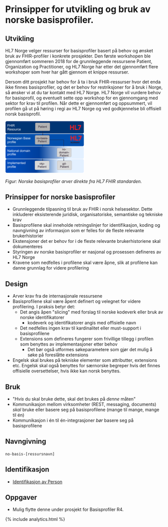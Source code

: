 # Prinsipper for utvikling og bruk av norske basisprofiler.  

## Utvikling

HL7 Norge velger ressurser for basisprofiler basert på behov og ønsket bruk av FHIR-profiler i konkrete prosjekter. Den første workshopen ble gjennomført sommeren 2018 for de grunnleggende ressursene Patient, Organization og Practitioner, og HL7 Norge har etter det gjennomført flere workshoper som hver har gått gjennom et knippe ressurser.

Dersom ditt prosjekt har behov for å ta i bruk FHIR-ressurser hvor det enda ikke finnes basisprofiler, og det er behov for restriksjoner for å bruk i Norge, så ønsker vi at du tar kontakt med HL7 Norge. HL7 Norge vil vurdere behov for basisprofil, og eventuelt sette opp workshop for en gjennomgang med sektor for krav til profilen. Når dette er gjennomført og oppsummert, vil profilen gå ut på høring i regi av HL7 Norge og ved godkjennelse bli offisiell norsk basisprofil.

<img src="https://raw.githubusercontent.com/HL7Norway/basisprofiler-r4/master/Images/profilering-hierarki.PNG" alt="Hierarki FHIR-profiler i Norge" width="50%" />

_Figur: Norske basisprofiler arver direkte fra HL7 FHIR standarden._

## Prinsipper for norske basisprofiler
* Grunnleggende tilpasning til bruk av FHIR i norsk helsesektor. Dette inkluderer eksisterende juridisk, organisatoriske, semantiske og tekniske krav
* Basisprofilene skal inneholde retningslinjer for identifikasjon, koding og navngivning av informasjon som er felles for de fleste relevante brukerhistorier
* Ekstensjoner det er behov for i de fleste relevante brukerhistoriene skal dokumenteres
* Styringen av norske basisprofiler er nasjonal og prosessen defineres av HL7 Norge
* Kravene som nedfelles i profilene skal være åpne, slik at profilene kan danne grunnlag for videre profilering

## Design

* Arver krav fra de internasjonale ressursene 
* Basisprofilene skal være åpent definert og velegnet for videre profilering. I praksis betyr det:
  * Det angis åpen "slicing" med forslag til norske kodeverk eller bruk av norske identifikatorer
	* kodeverk og identifikatorer angis med offisielle navn 
  * Det nedfelles ingen krav til kardinalitet eller must-support i basisprofilene
  * Extensions som defineres fungerer som frivillige tillegg i profilen som benyttes av implementasjoner etter behov
    * Det bør også utformes søkeparametere som gjør det mulig å søke på foreslåtte extensions
* Engelsk skal brukes på tekniske elementer som attributter, extensions etc. Engelsk skal også benyttes for særnorske begreper hvis det finnes offisielle oversettelser, hvis ikke kan norsk benyttes. 

## Bruk
* "_Hvis_ du skal bruke dette, skal det brukes på _denne_ måten"
* Kommunikasjon mellom virksomheter (REST, messaging, documents) _skal_ bruke eller basere seg på basisprofilene (mange til mange, mange til én)
* Kommunikasjon i én til én-integrasjoner _bør_ basere seg på basisprofilene

## Navngivning
`no-basis-[ressursnavn]
`
## Identifikasjon
* [Identifikasjon av Person](docs/identifier-person.md)

## Oppgaver

* Mulig flytte denne under prosjekt for Basisprofiler R4.

{% include analytics.html %}
